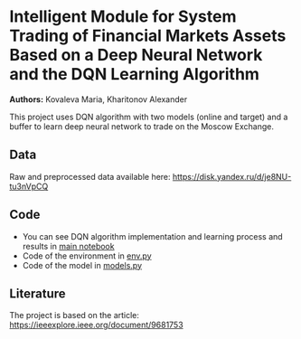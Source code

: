# Intelligent Module for System Trading of Financial Markets Assets Based on a Deep Neural Network and the DQN Learning Algorithm

**Authors:**  Kovaleva Maria, Kharitonov Alexander

This project uses DQN algorithm with two models (online and target) and a buffer to learn deep neural network to trade on the Moscow Exchange. 


## Data
Raw and preprocessed data available here: https://disk.yandex.ru/d/je8NU-tu3nVpCQ


## Code

* You can see DQN algorithm implementation and learning process and results in [main notebook](/main.ipynb)
* Code of the environment in [env.py](/env.py)
* Code of the model in [models.py](/models.py)


## Literature

The project is based on the article: https://ieeexplore.ieee.org/document/9681753
